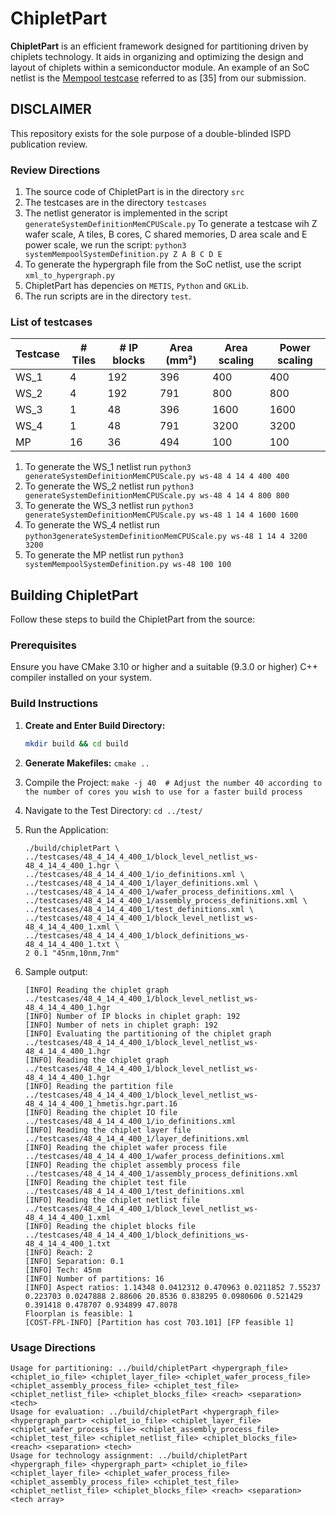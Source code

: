 # ChipletPart

**ChipletPart** is an efficient framework designed for partitioning driven by chiplets technology. It aids in organizing and optimizing the design and layout of chiplets within a semiconductor module.
An example of an SoC netlist is the [Mempool testcase](https://github.com/bodhi91/ChipletPart/blob/main/MempoolGroupFromMempoolPaper.png) referred to as [35] from our submission. 

## DISCLAIMER ##
This repository exists for the sole purpose of a double-blinded ISPD publication review. 

### Review Directions ###
1. The source code of ChipletPart is in the directory ```src```
2. The testcases are in the directory ```testcases```
3. The netlist generator is implemented in the script ```generateSystemDefinitionMemCPUScale.py```
To generate a testcase wih Z wafer scale, A tiles, B cores, C shared memories, D area scale and E power scale, we run the script:
```python3 systemMempoolSystemDefinition.py Z A B C D E```
5. To generate the hypergraph file from the SoC netlist, use the script ```xml_to_hypergraph.py```
6. ChipletPart has depencies on ```METIS```, ```Python``` and ```GKLib```.
7. The run scripts are in the directory ```test```. 

### List of testcases ###

| Testcase | # Tiles | # IP blocks | Area (mm²) | Area scaling | Power scaling |
|----------|---------|-------------|------------|--------------|---------------|
| WS_1     | 4       | 192         | 396        | 400          | 400           |
| WS_2     | 4       | 192         | 791        | 800          | 800           |
| WS_3     | 1       | 48          | 396        | 1600         | 1600          |
| WS_4     | 1       | 48          | 791        | 3200         | 3200          |
| MP       | 16      | 36          | 494        | 100          | 100           |

1. To generate the WS_1 netlist run ```python3 generateSystemDefinitionMemCPUScale.py ws-48 4 14 4 400 400```
2. To generate the WS_2 netlist run ```python3 generateSystemDefinitionMemCPUScale.py ws-48 4 14 4 800 800```
3. To generate the WS_3 netlist run ```python3 generateSystemDefinitionMemCPUScale.py ws-48 1 14 4 1600 1600```
4. To generate the WS_4 netlist run ```python3generateSystemDefinitionMemCPUScale.py ws-48 1 14 4 3200 3200```
5. To generate the MP netlist run ```python3 systemMempoolSystemDefinition.py ws-48 100 100```

## Building ChipletPart

Follow these steps to build the ChipletPart from the source:

### Prerequisites

Ensure you have CMake 3.10 or higher and a suitable (9.3.0 or higher) C++ compiler installed on your system.

### Build Instructions

1. **Create and Enter Build Directory:**
   ```bash
   mkdir build && cd build
   ```
2. **Generate Makefiles:**
   ```cmake ..```
3. Compile the Project:
   ```make -j 40  # Adjust the number 40 according to the number of cores you wish to use for a faster build process```  
4. Navigate to the Test Directory:
   ```cd ../test/```
6. Run the Application:
   ```
   ./build/chipletPart \
   ../testcases/48_4_14_4_400_1/block_level_netlist_ws-48_4_14_4_400_1.hgr \
   ../testcases/48_4_14_4_400_1/io_definitions.xml \
   ../testcases/48_4_14_4_400_1/layer_definitions.xml \
   ../testcases/48_4_14_4_400_1/wafer_process_definitions.xml \
   ../testcases/48_4_14_4_400_1/assembly_process_definitions.xml \
   ../testcases/48_4_14_4_400_1/test_definitions.xml \
   ../testcases/48_4_14_4_400_1/block_level_netlist_ws-48_4_14_4_400_1.xml \
   ../testcases/48_4_14_4_400_1/block_definitions_ws-48_4_14_4_400_1.txt \
   2 0.1 "45nm,10nm,7nm"
   ```

7. Sample output:
   ```
   [INFO] Reading the chiplet graph ../testcases/48_4_14_4_400_1/block_level_netlist_ws-48_4_14_4_400_1.hgr
   [INFO] Number of IP blocks in chiplet graph: 192
   [INFO] Number of nets in chiplet graph: 192
   [INFO] Evaluating the partitioning of the chiplet graph ../testcases/48_4_14_4_400_1/block_level_netlist_ws-48_4_14_4_400_1.hgr
   [INFO] Reading the chiplet graph ../testcases/48_4_14_4_400_1/block_level_netlist_ws-48_4_14_4_400_1.hgr
   [INFO] Reading the partition file ../testcases/48_4_14_4_400_1/block_level_netlist_ws-48_4_14_4_400_1_hmetis.hgr.part.16
   [INFO] Reading the chiplet IO file ../testcases/48_4_14_4_400_1/io_definitions.xml
   [INFO] Reading the chiplet layer file ../testcases/48_4_14_4_400_1/layer_definitions.xml
   [INFO] Reading the chiplet wafer process file ../testcases/48_4_14_4_400_1/wafer_process_definitions.xml
   [INFO] Reading the chiplet assembly process file ../testcases/48_4_14_4_400_1/assembly_process_definitions.xml
   [INFO] Reading the chiplet test file ../testcases/48_4_14_4_400_1/test_definitions.xml
   [INFO] Reading the chiplet netlist file ../testcases/48_4_14_4_400_1/block_level_netlist_ws-48_4_14_4_400_1.xml
   [INFO] Reading the chiplet blocks file ../testcases/48_4_14_4_400_1/block_definitions_ws-48_4_14_4_400_1.txt
   [INFO] Reach: 2
   [INFO] Separation: 0.1
   [INFO] Tech: 45nm
   [INFO] Number of partitions: 16
   [INFO] Aspect ratios: 1.14348 0.0412312 0.470963 0.0211852 7.55237 0.223703 0.0247888 2.88606 20.8536 0.838295 0.0980606 0.521429 0.391418 0.478707 0.934899 47.8078 
   Floorplan is feasible: 1
   [COST-FPL-INFO] [Partition has cost 703.101] [FP feasible 1]
   ```


  ### Usage Directions
  ```
Usage for partitioning: ../build/chipletPart <hypergraph_file> <chiplet_io_file> <chiplet_layer_file> <chiplet_wafer_process_file> <chiplet_assembly_process_file> <chiplet_test_file> <chiplet_netlist_file> <chiplet_blocks_file> <reach> <separation> <tech>
Usage for evaluation: ../build/chipletPart <hypergraph_file> <hypergraph_part> <chiplet_io_file> <chiplet_layer_file> <chiplet_wafer_process_file> <chiplet_assembly_process_file> <chiplet_test_file> <chiplet_netlist_file> <chiplet_blocks_file> <reach> <separation> <tech>
Usage for technology assignment: ../build/chipletPart <hypergraph_file> <hypergraph_part> <chiplet_io_file> <chiplet_layer_file> <chiplet_wafer_process_file> <chiplet_assembly_process_file> <chiplet_test_file> <chiplet_netlist_file> <chiplet_blocks_file> <reach> <separation> <tech array>

   
